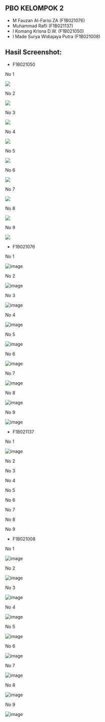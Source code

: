 ## PBO KELOMPOK 2
- M Fauzan Al-Farisi ZA        (F1B021076)
- Muhammad Rafli               (F1B021137)
- I Komang Krisna D.W.         (F1B021050)
- I Made Surya Widiajaya Putra (F1B021008)
  
## Hasil Screenshot: 
- F1B021050
  
No 1

<image src="https://github.com/dow00n/P3/blob/main/Screenshot/P3No1_F1B021050.png">

No 2

<image src="https://github.com/dow00n/P3/blob/main/Screenshot/P3No2_F1B021050.png">

No 3

<image src="https://github.com/dow00n/P3/blob/main/Screenshot/P3No3_F1B021050.png">

No 4

<image src="https://github.com/dow00n/P3/blob/main/Screenshot/P3No4_F1B021050.png">

No 5

<image src="https://github.com/dow00n/P3/blob/main/Screenshot/P3No5_F1B021050.png">

No 6

<image src="https://github.com/dow00n/P3/blob/main/Screenshot/P3No6_F1B021050.png">

No 7

<image src="https://github.com/dow00n/P3/blob/main/Screenshot/P3No7_F1B021050.png">

No 8

<image src="https://github.com/dow00n/P3/blob/main/Screenshot/P3No8_F1B021050.png">

No 9

<image src="https://github.com/dow00n/P3/blob/main/Screenshot/P3No9_F1B021050.png">

- F1B021076

No 1

![image](https://github.com/dow00n/P3/assets/148226231/f2add72a-ce23-4a62-9f7d-3fe6d22aa5e1)


No 2

![image](https://github.com/dow00n/P3/assets/148226231/28bc9bf8-05a3-412c-acc2-b80731dbaf38)


No 3

![image](https://github.com/dow00n/P3/assets/148226231/7561e763-7037-4904-9fa7-5cfd9143be05)


No 4

![image](https://github.com/dow00n/P3/assets/148226231/ef034dfb-2d57-45ae-92ee-f56a45034995)


No 5

![image](https://github.com/dow00n/P3/assets/148226231/8264666e-0b59-491d-82a4-197dfd83f944)


No 6

![image](https://github.com/dow00n/P3/assets/148226231/b3626ddd-450d-460e-ba47-b746afe46f69)


No 7

![image](https://github.com/dow00n/P3/assets/148226231/4758abf4-4a50-4743-a205-5f6450aa3266)


No 8

![image](https://github.com/dow00n/P3/assets/148226231/3016e670-7af3-45c7-afd0-3cb847ec057c)


No 9

![image](https://github.com/dow00n/P3/assets/148226231/224accc0-45d5-488f-ac19-73cbc28398aa)


- F1B021137
  
No 1

![image](https://githubusercontent.com/dow00n/P3/main/Screenshot/P3_Nomor1_F1B021137.png)

No 2



No 3



No 4



No 5



No 6



No 7



No 8



No 9



- F1B021008
  
No 1

![image](https://raw.githubusercontent.com/dow00n/P3/main/Screenshot/Jobsheet1_F1B021008.png)

No 2

![image](https://raw.githubusercontent.com/dow00n/P3/main/Screenshot/Jobsheet2_F1B021008.png)

No 3

![image](https://raw.githubusercontent.com/dow00n/P3/main/Screenshot/Jobsheet3_F1B021008.png)

No 4

![image](https://raw.githubusercontent.com/dow00n/P3/main/Screenshot/Jobsheet4_F1B021008.png)

No 5

![image](https://raw.githubusercontent.com/dow00n/P3/main/Screenshot/Jobsheet5_F1B021008.png)

No 6

![image](https://raw.githubusercontent.com/dow00n/P3/main/Screenshot/Jobsheet6_F1B021008.png)

No 7

![image](https://raw.githubusercontent.com/dow00n/P3/main/Screenshot/Jobsheet7_F1B021008.png)

No 8

![image](https://raw.githubusercontent.com/dow00n/P3/main/Screenshot/Jobsheet8_F1B021008.png)

No 9

![image](https://raw.githubusercontent.com/dow00n/P3/main/Screenshot/Jobsheet9_F1B021008.png)

